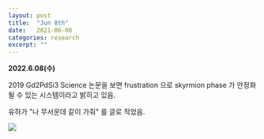 ```yaml
---
layout: post
title:  "Jun 8th"
date:   2021-06-08
categories: research
excerpt: ""
---
```


**2022.6.08(수)**

2019 Gd2PdSi3 Science 논문을 보면 frustration 으로 skyrmion phase 가 안정화될 수 있는 시스템이라고 밝히고 있음.

유하가 "나 무서운데 같이 가줘" 를 글로 적었음. 

![](https://jinhong-park.github.io/journal2/images/20220608-message-from-Yuha.png)




